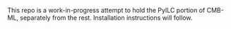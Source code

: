 This repo is a work-in-progress attempt to hold the PyILC portion of CMB-ML, separately from the rest. Installation instructions will follow.